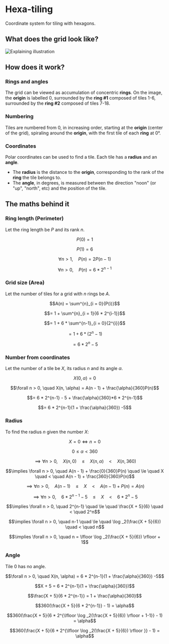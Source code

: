 # Hexa-tiling
Coordinate system for tiling with hexagons.

## What does the grid look like?

![Explaining illustration](images/illustration.jpg)

## How does it work?

### Rings and angles
The grid can be viewed as accumulation of concentric **rings**.
On the image, the **origin** is labelled 0,
surrounded by the **ring #1** composed of tiles 1-6,
surrounded by the **ring #2** composed of tiles 7-18.

### Numbering
Tiles are numbered from 0, in increasing order, starting at the
**origin** (center of the grid), spiraling around the **origin**,
with the first tile of each **ring** at 0°.

### Coordinates
Polar coordinates can be used to find a tile.
Each tile has a **radius** and an **angle**.

- The **radius** is the distance to the **origin**,
corresponding to the rank of the **ring** the tile belongs to.
- The **angle**, in degrees, is measured between the direction
"noon" (or "up", "north", etc) and the position of the tile.

## The maths behind it

### Ring length (Perimeter)
Let the ring length be $P$ and its rank $n$.

$$P(0) = 1$$

$$P(1) = 6$$

$$\forall n > 1, \quad P(n) = 2P(n-1)$$

$$\forall n > 0, \quad P(n) = 6 * 2^{n-1}$$

### Grid size (Area)
Let the number of tiles for a grid with $n$ rings be $A$.

$$A(n) = \sum^{n}_{i = 0}{P(i)}$$

$$= 1 + \sum^{n}_{i = 1}{6 * 2^{i-1}}$$

$$= 1 + 6 * \sum^{n-1}_{i = 0}{2^{i}}$$

$$= 1 + 6 * (2^n - 1)$$

$$= 6 * 2^n - 5$$

### Number from coordinates
Let the number of a tile be $X$, its radius $n$ and its angle $\alpha$.

$$X(0, \alpha) = 0$$

$$\forall n > 0, \quad  X(n, \alpha) = A(n - 1) + \frac{\alpha}{360}P(n)$$

$$= 6 * 2^{n-1} - 5 + \frac{\alpha}{360}*6 * 2^{n-1}$$

$$= 6 * 2^{n-1}(1 + \frac{\alpha}{360}) -5$$

### Radius
To find the radius $n$ given the number $X$:

$$X = 0 \Leftrightarrow n = 0$$

$$0 \le \alpha < 360$$

$$\implies \forall n > 0, \quad X(n, 0) \quad \le \quad X(n,\alpha) \quad < \quad X(n, 360)$$

$$\implies \forall n > 0, \quad A(n - 1) + \frac{0}{360}P(n) \quad \le \quad X \quad < \quad A(n - 1) + \frac{360}{360}P(n)$$

$$\implies \forall n > 0, \quad A(n - 1) \quad \le \quad X \quad < \quad A(n - 1) + P(n) = A(n)$$

$$\implies \forall n > 0, \quad 6 * 2^{n-1} - 5 \quad \le \quad X \quad < \quad 6 * 2^n - 5$$

$$\implies \forall n > 0, \quad 2^{n-1} \quad \le \quad \frac{X + 5}{6} \quad < \quad 2^n$$

$$\implies \forall n > 0, \quad n-1 \quad \le \quad \log _2(\frac{X + 5}{6}) \quad < \quad n$$

$$\implies \forall n > 0, \quad n = \lfloor \log _2(\frac{X + 5}{6}) \rfloor + 1$$

### Angle
Tile 0 has no angle.

$$\forall n > 0, \quad X(n, \alpha) = 6 * 2^{n-1}(1 + \frac{\alpha}{360}) -5$$

$$X + 5 = 6 * 2^{n-1}(1 + \frac{\alpha}{360})$$

$$\frac{X + 5}{6 * 2^{n-1}} = 1 + \frac{\alpha}{360}$$

$$360(\frac{X + 5}{6 * 2^{n-1}} - 1) = \alpha$$

$$360(\frac{X + 5}{6 * 2^{\lfloor \log _2(\frac{X + 5}{6}) \rfloor + 1-1}} - 1) = \alpha$$

$$360(\frac{X + 5}{6 * 2^{\lfloor \log _2(\frac{X + 5}{6}) \rfloor }} - 1) = \alpha$$

